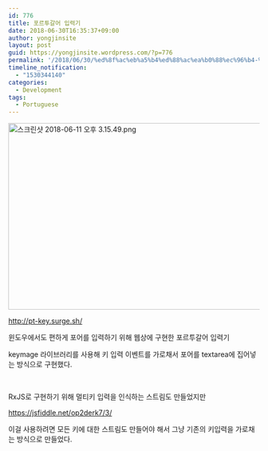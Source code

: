 ```yaml
---
id: 776
title: 포르투갈어 입력기
date: 2018-06-30T16:35:37+09:00
author: yongjinsite
layout: post
guid: https://yongjinsite.wordpress.com/?p=776
permalink: '/2018/06/30/%ed%8f%ac%eb%a5%b4%ed%88%ac%ea%b0%88%ec%96%b4-%ec%9e%85%eb%a0%a5%ea%b8%b0/'
timeline_notification:
  - "1530344140"
categories:
  - Development
tags:
  - Portuguese
---
```

<img class="  wp-image-777 aligncenter" src="https://yongj.in/wp-content/uploads/2018/06/e18489e185b3e1848fe185b3e18485e185b5e186abe18489e185a3e186ba-2018-06-11-e1848be185a9e18492e185ae-3-15-49.png" alt="스크린샷 2018-06-11 오후 3.15.49.png" width="540" height="374" srcset="https://yongj.in/wp-content/uploads/2018/06/e18489e185b3e1848fe185b3e18485e185b5e186abe18489e185a3e186ba-2018-06-11-e1848be185a9e18492e185ae-3-15-49.png 1436w, https://yongj.in/wp-content/uploads/2018/06/e18489e185b3e1848fe185b3e18485e185b5e186abe18489e185a3e186ba-2018-06-11-e1848be185a9e18492e185ae-3-15-49-300x208.png 300w, https://yongj.in/wp-content/uploads/2018/06/e18489e185b3e1848fe185b3e18485e185b5e186abe18489e185a3e186ba-2018-06-11-e1848be185a9e18492e185ae-3-15-49-768x532.png 768w, https://yongj.in/wp-content/uploads/2018/06/e18489e185b3e1848fe185b3e18485e185b5e186abe18489e185a3e186ba-2018-06-11-e1848be185a9e18492e185ae-3-15-49-1024x709.png 1024w, https://yongj.in/wp-content/uploads/2018/06/e18489e185b3e1848fe185b3e18485e185b5e186abe18489e185a3e186ba-2018-06-11-e1848be185a9e18492e185ae-3-15-49-1000x692.png 1000w, https://yongj.in/wp-content/uploads/2018/06/e18489e185b3e1848fe185b3e18485e185b5e186abe18489e185a3e186ba-2018-06-11-e1848be185a9e18492e185ae-3-15-49-433x300.png 433w" sizes="(max-width: 540px) 100vw, 540px" />

http://pt-key.surge.sh/

윈도우에서도 편하게 포어를 입력하기 위해 웹상에 구현한 포르투갈어 입력기

keymage 라이브러리를 사용해 키 입력 이벤트를 가로채서 포어를 textarea에 집어넣는 방식으로 구현했다.

&nbsp;

RxJS로 구현하기 위해 멀티키 입력을 인식하는 스트림도 만들었지만

https://jsfiddle.net/op2derk7/3/

이걸 사용하려면 모든 키에 대한 스트림도 만들어야 해서 그냥 기존의 키입력을 가로채는 방식으로 만들었다.